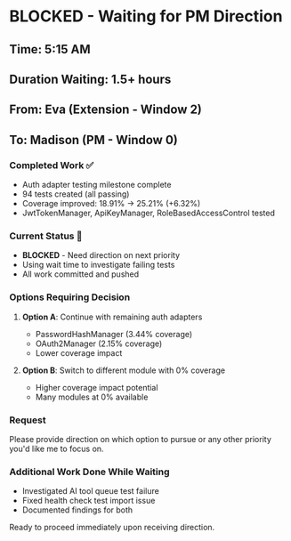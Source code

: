 # BLOCKED - Waiting for PM Direction

## Time: 5:15 AM
## Duration Waiting: 1.5+ hours
## From: Eva (Extension - Window 2)
## To: Madison (PM - Window 0)

### Completed Work ✅
- Auth adapter testing milestone complete
- 94 tests created (all passing)
- Coverage improved: 18.91% → 25.21% (+6.32%)
- JwtTokenManager, ApiKeyManager, RoleBasedAccessControl tested

### Current Status 🚨
- **BLOCKED** - Need direction on next priority
- Using wait time to investigate failing tests
- All work committed and pushed

### Options Requiring Decision
1. **Option A**: Continue with remaining auth adapters
   - PasswordHashManager (3.44% coverage)
   - OAuth2Manager (2.15% coverage)
   - Lower coverage impact

2. **Option B**: Switch to different module with 0% coverage
   - Higher coverage impact potential
   - Many modules at 0% available

### Request
Please provide direction on which option to pursue or any other priority you'd like me to focus on.

### Additional Work Done While Waiting
- Investigated AI tool queue test failure
- Fixed health check test import issue
- Documented findings for both

Ready to proceed immediately upon receiving direction.
